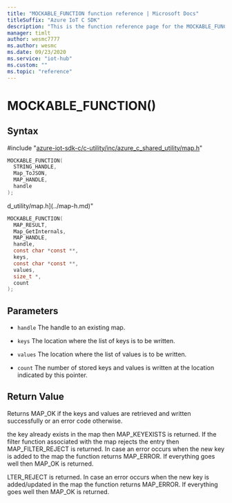 ```yaml
---                             
title: "MOCKABLE_FUNCTION function reference | Microsoft Docs" 
titleSuffix: "Azure IoT C SDK"            
description: "This is the function reference page for the MOCKABLE_FUNCTION() function in the Azure IoT C SDK. This SDK is used with Azure IoT Hub and Azure IoT Hub Device Provisioning Service"            
manager: timlt                 
author: wesmc7777              
ms.author: wesmc               
ms.date: 09/23/2020                    
ms.service: "iot-hub"             
ms.custom: ""                
ms.topic: "reference"        
---                            
```


# MOCKABLE_FUNCTION()

## Syntax

\#include "[azure-iot-sdk-c/c-utility/inc/azure_c_shared_utility/map.h](../map-h.md)"  
```C
MOCKABLE_FUNCTION(
  STRING_HANDLE,
  Map_ToJSON,
  MAP_HANDLE,
  handle
);
```

d_utility/map.h](../map-h.md)"  
```C
MOCKABLE_FUNCTION(
  MAP_RESULT,
  Map_GetInternals,
  MAP_HANDLE,
  handle,
  const char *const **,
  keys,
  const char *const **,
  values,
  size_t *,
  count
);
```

## Parameters
* `handle` The handle to an existing map. 

* `keys` The location where the list of keys is to be written. 

* `values` The location where the list of values is to be written. 

* `count` The number of stored keys and values is written at the location indicated by this pointer.

## Return Value
Returns MAP_OK if the keys and values are retrieved and written successfully or an error code otherwise.

the key already exists in the map then MAP_KEYEXISTS is returned. If the filter function associated with the map rejects the entry then MAP_FILTER_REJECT is returned. In case an error occurs when the new key is added to the map the function returns MAP_ERROR. If everything goes well then MAP_OK is returned.

LTER_REJECT is returned. In case an error occurs when the new key is added/updated in the map the function returns MAP_ERROR. If everything goes well then MAP_OK is returned.

